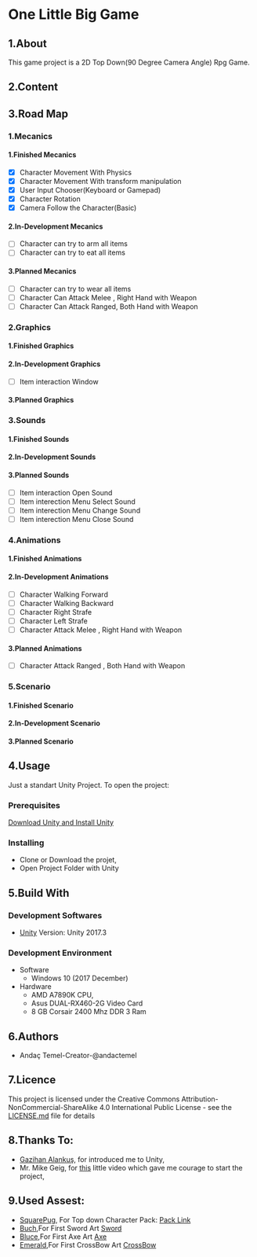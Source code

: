 # One Little Big Game
## 1.About
This game project is a 2D Top Down(90 Degree Camera Angle) Rpg Game.
## 2.Content
## 3.Road Map
### 1.Mecanics
#### 1.Finished Mecanics
- [x] Character Movement With Physics
- [x] Character Movement With transform manipulation
- [x] User Input Chooser(Keyboard or Gamepad)
- [x] Character Rotation
- [x] Camera Follow the Character(Basic) 
#### 2.In-Development Mecanics
- [ ] Character can try to arm all items
- [ ] Character can try to eat all items
#### 3.Planned Mecanics
- [ ] Character can try to wear all items
- [ ] Character Can Attack Melee , Right Hand with Weapon
- [ ] Character Can Attack Ranged, Both Hand with Weapon
### 2.Graphics
#### 1.Finished Graphics
#### 2.In-Development Graphics
- [ ] Item interaction Window
#### 3.Planned Graphics
### 3.Sounds
#### 1.Finished Sounds
#### 2.In-Development Sounds
#### 3.Planned Sounds
- [ ] Item interaction Open Sound
- [ ] Item interection Menu Select Sound
- [ ] Item interection Menu Change Sound
- [ ] Item interection Menu Close Sound
### 4.Animations
#### 1.Finished Animations
#### 2.In-Development Animations
- [ ] Character Walking Forward
- [ ] Character Walking Backward
- [ ] Character Right Strafe
- [ ] Character Left Strafe
- [ ] Character Attack Melee , Right Hand with Weapon
#### 3.Planned Animations
- [ ] Character Attack Ranged , Both Hand with Weapon
### 5.Scenario
#### 1.Finished Scenario
#### 2.In-Development Scenario
#### 3.Planned Scenario
## 4.Usage
Just a standart Unity Project. To open the project:
### Prerequisites
[Download Unity and Install Unity](https://unity3d.com/get-unity/download)
### Installing
- Clone or Download the projet,
- Open Project Folder with Unity
## 5.Build With
### Development Softwares
 - [Unity](https://unity3d.com) Version: Unity 2017.3
### Development Environment
- Software
  - Windows 10 (2017 December)
- Hardware
  - AMD A7890K CPU,
  - Asus DUAL-RX460-2G Video Card
  - 8 GB Corsair 2400 Mhz DDR 3 Ram
## 6.Authors
 - Andaç Temel-Creator-@andactemel
## 7.Licence
This project is licensed under the Creative Commons Attribution-NonCommercial-ShareAlike 4.0 International Public License - see the [LICENSE.md](LICENSE.md) file for details
## 8.Thanks To:
- [Gazihan Alankuş](https://github.com/gazialankus), for introduced me to Unity,
- Mr. Mike Geig, for [this](https://unity3d.com/learn/tutorials/topics/2d-game-creation/top-down-2d-game-basics)  little video which gave me courage to start the project,

## 9.Used Assest:
- [SquarePug](https://opengameart.org/users/square-pug-games), For Top down Character Pack: [Pack Link](https://opengameart.org/content/top-down-shooter-character)
- [Buch](https://opengameart.org/users/buch),For First Sword Art [Sword](https://opengameart.org/content/sword-1)
- [Bluce](https://opengameart.org/users/bluce),For First Axe Art [Axe](https://opengameart.org/content/flame-ice-axe)
- [Emerald](https://opengameart.org/users/emerald),For First CrossBow Art [CrossBow](https://opengameart.org/content/loyalty-lies-equipment-bows)

